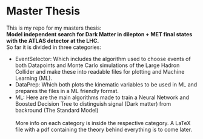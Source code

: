 # Master Thesis
This is my repo for my masters thesis: <br/>
**Model independent search for Dark Matter in dilepton + MET final states with the ATLAS detector at the LHC.** <br/>
So far it is divided in three categories:
- EventSelector: Which includes the algorithm used to choose events of both Datapoints and Monte Carlo simulations of the Large Hadron Collider and make these into readable files for plotting and Machine Learning (ML). <br/>
- DataPrep: Which both plots the kinematic variables to be used in ML and prepares the files in a ML friendly format.<br/>
- ML: Here are the main algorithms made to train a Neural Network and Boosted Decision Tree to distinguish signal (Dark matter) from backround (The Standard Model)<br/><br/>
More info on each category is inside the respective category. A LaTeX file with a pdf containing the theory behind everything is to come later.